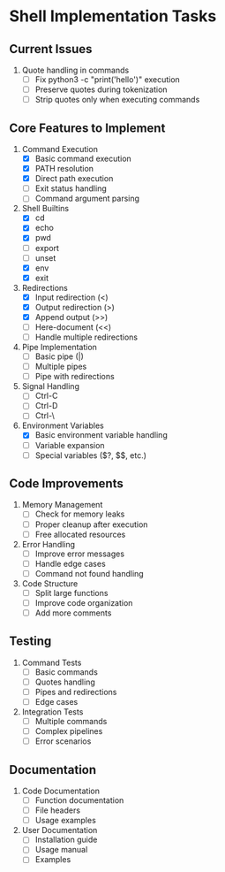 # Shell Implementation Tasks

## Current Issues
1. Quote handling in commands
   - [ ] Fix python3 -c "print('hello')" execution
   - [ ] Preserve quotes during tokenization
   - [ ] Strip quotes only when executing commands

## Core Features to Implement
1. Command Execution
   - [x] Basic command execution
   - [x] PATH resolution
   - [x] Direct path execution
   - [ ] Exit status handling
   - [ ] Command argument parsing

2. Shell Builtins
   - [x] cd
   - [x] echo
   - [x] pwd
   - [ ] export
   - [ ] unset
   - [x] env
   - [x] exit

3. Redirections
   - [x] Input redirection (<)
   - [x] Output redirection (>)
   - [x] Append output (>>)
   - [ ] Here-document (<<)
   - [ ] Handle multiple redirections

4. Pipe Implementation
   - [ ] Basic pipe (|)
   - [ ] Multiple pipes
   - [ ] Pipe with redirections

5. Signal Handling
   - [ ] Ctrl-C
   - [ ] Ctrl-D
   - [ ] Ctrl-\

6. Environment Variables
   - [x] Basic environment variable handling
   - [ ] Variable expansion
   - [ ] Special variables ($?, $$, etc.)

## Code Improvements
1. Memory Management
   - [ ] Check for memory leaks
   - [ ] Proper cleanup after execution
   - [ ] Free allocated resources

2. Error Handling
   - [ ] Improve error messages
   - [ ] Handle edge cases
   - [ ] Command not found handling

3. Code Structure
   - [ ] Split large functions
   - [ ] Improve code organization
   - [ ] Add more comments

## Testing
1. Command Tests
   - [ ] Basic commands
   - [ ] Quotes handling
   - [ ] Pipes and redirections
   - [ ] Edge cases

2. Integration Tests
   - [ ] Multiple commands
   - [ ] Complex pipelines
   - [ ] Error scenarios

## Documentation
1. Code Documentation
   - [ ] Function documentation
   - [ ] File headers
   - [ ] Usage examples

2. User Documentation
   - [ ] Installation guide
   - [ ] Usage manual
   - [ ] Examples
